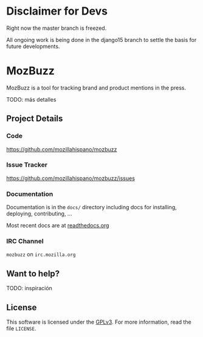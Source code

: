 # Disclaimer for Devs

Right now the master branch is freezed.

All ongoing work is being done in the django15 branch to settle the basis for future developments.

# MozBuzz

MozBuzz is a tool for tracking brand and product mentions in the press.

TODO: más detalles

## Project Details

### Code

https://github.com/mozillahispano/mozbuzz

### Issue Tracker

https://github.com/mozillahispano/mozbuzz/issues

### Documentation

Documentation is in the ``docs/`` directory including docs for
installing, deploying, contributing, ...

Most recent docs are at [readthedocs.org](https://mozzbuzz.readthedocs.org/en/latest/)

### IRC Channel
``mozbuzz`` on ``irc.mozilla.org``


## Want to help?
TODO: inspiración


## License
This software is licensed under the [GPLv3][GPL]. For more
information, read the file ``LICENSE``.

[GPL]: http://www.gnu.org/licenses/gpl-3.0.html

